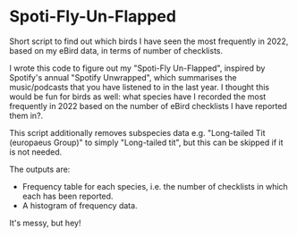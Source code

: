 # Spoti-Fly-Un-Flapped
Short script to find out which birds I have seen the most frequently in 2022, based on my eBird data, in terms of number of checklists. 

I wrote this code to figure out my "Spoti-Fly Un-Flapped", inspired by Spotify's annual "Spotify Unwrapped", which summarises the music/podcasts 
that you have listened to in the last year. I thought this would be fun for birds as well: what species have I recorded the most frequently in 2022 based on the number of eBird checklists I have reported them in?.

This script additionally removes subspecies data e.g. "Long-tailed Tit (europaeus Group)" to simply "Long-tailed tit", but this can be skipped if it is not needed. 

The outputs are:
- Frequency table for each species, i.e. the number of checklists in which each has been reported.
- A histogram of frequency data.

It's messy, but hey!

